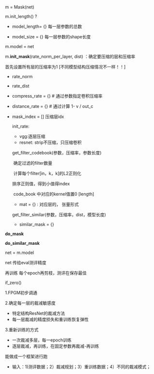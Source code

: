 m = Mask(net)

m.init_length() ?

* model_length= {} 每一层参数的总数

* model_size = {} 每一层参数的shape长度

m.model = net



m.**init_mask**(rate_norm_per_layer, dist)   ：确定要压缩的层和压缩率

首先设置所有层的压缩率为1  [不同模型结构压缩情况不一样！！]

* rate_norm

* rate_dist

* compress_rate = {}  # 通过参数指定卷积压缩率

* distance_rate = {}     # 通过计算 1- v / out_c

* mask_index = []  压缩层idx

  init_rate:

  * vgg:逐层压缩
  * resnet:  strip不压缩，只压缩卷积

  get_filter_codebook(参数，压缩率，参数长度)

  ​	确定过滤的filter数量

  ​    计算每个filter[in，k，k]的L2正则化

    排序正则值，得到小值得index

  ​    code_book 中对应的kernel值置0     [length]

  * mat = {} : 对应层的， 张量形式

  get_filter_similar(参数，压缩率，dist，模型长度)

  * similar_mask = {} 

**do_mask**

**do_similar_mask**



net = m.model

net 传给eval测评精度

再训练 每个epoch再剪枝，测评在保存最佳



if_zero()







1.FPGM初步调通

2.确定每一层的裁减敏感度

* 特定结构ResNet的裁减方法
* 每一层裁减的精度损失和重训练恢复弹性

3.重新训练的方式

* 一次裁减多层，每一epoch训练
* 逐层裁减，再训练，在固定参数再裁减-再训练



能做成一个框架进行跑

* 输入：1)测评数据；2）裁减规划；3）重训练数据；4）不同的裁减模式；